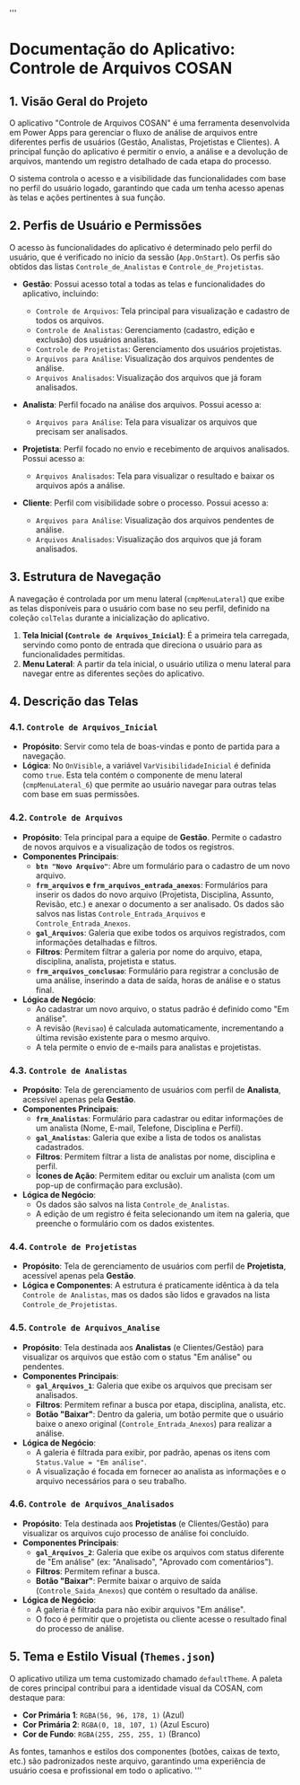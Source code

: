 '''
# Documentação do Aplicativo: Controle de Arquivos COSAN

## 1. Visão Geral do Projeto

O aplicativo "Controle de Arquivos COSAN" é uma ferramenta desenvolvida em Power Apps para gerenciar o fluxo de análise de arquivos entre diferentes perfis de usuários (Gestão, Analistas, Projetistas e Clientes). A principal função do aplicativo é permitir o envio, a análise e a devolução de arquivos, mantendo um registro detalhado de cada etapa do processo.

O sistema controla o acesso e a visibilidade das funcionalidades com base no perfil do usuário logado, garantindo que cada um tenha acesso apenas às telas e ações pertinentes à sua função.

## 2. Perfis de Usuário e Permissões

O acesso às funcionalidades do aplicativo é determinado pelo perfil do usuário, que é verificado no início da sessão (`App.OnStart`). Os perfis são obtidos das listas `Controle_de_Analistas` e `Controle_de_Projetistas`.

- **Gestão**: Possui acesso total a todas as telas e funcionalidades do aplicativo, incluindo:
  - `Controle de Arquivos`: Tela principal para visualização e cadastro de todos os arquivos.
  - `Controle de Analistas`: Gerenciamento (cadastro, edição e exclusão) dos usuários analistas.
  - `Controle de Projetistas`: Gerenciamento dos usuários projetistas.
  - `Arquivos para Análise`: Visualização dos arquivos pendentes de análise.
  - `Arquivos Analisados`: Visualização dos arquivos que já foram analisados.

- **Analista**: Perfil focado na análise dos arquivos. Possui acesso a:
  - `Arquivos para Análise`: Tela para visualizar os arquivos que precisam ser analisados.

- **Projetista**: Perfil focado no envio e recebimento de arquivos analisados. Possui acesso a:
  - `Arquivos Analisados`: Tela para visualizar o resultado e baixar os arquivos após a análise.

- **Cliente**: Perfil com visibilidade sobre o processo. Possui acesso a:
  - `Arquivos para Análise`: Visualização dos arquivos pendentes de análise.
  - `Arquivos Analisados`: Visualização dos arquivos que já foram analisados.

## 3. Estrutura de Navegação

A navegação é controlada por um menu lateral (`cmpMenuLateral`) que exibe as telas disponíveis para o usuário com base no seu perfil, definido na coleção `colTelas` durante a inicialização do aplicativo.

1.  **Tela Inicial (`Controle de Arquivos_Inicial`)**: É a primeira tela carregada, servindo como ponto de entrada que direciona o usuário para as funcionalidades permitidas.
2.  **Menu Lateral**: A partir da tela inicial, o usuário utiliza o menu lateral para navegar entre as diferentes seções do aplicativo.

## 4. Descrição das Telas

### 4.1. `Controle de Arquivos_Inicial`

- **Propósito**: Servir como tela de boas-vindas e ponto de partida para a navegação.
- **Lógica**: No `OnVisible`, a variável `VarVisibilidadeInicial` é definida como `true`. Esta tela contém o componente de menu lateral (`cmpMenuLateral_6`) que permite ao usuário navegar para outras telas com base em suas permissões.

### 4.2. `Controle de Arquivos`

- **Propósito**: Tela principal para a equipe de **Gestão**. Permite o cadastro de novos arquivos e a visualização de todos os registros.
- **Componentes Principais**:
  - **`btn "Novo Arquivo"`**: Abre um formulário para o cadastro de um novo arquivo.
  - **`frm_arquivos` e `frm_arquivos_entrada_anexos`**: Formulários para inserir os dados do novo arquivo (Projetista, Disciplina, Assunto, Revisão, etc.) e anexar o documento a ser analisado. Os dados são salvos nas listas `Controle_Entrada_Arquivos` e `Controle_Entrada_Anexos`.
  - **`gal_Arquivos`**: Galeria que exibe todos os arquivos registrados, com informações detalhadas e filtros.
  - **Filtros**: Permitem filtrar a galeria por nome do arquivo, etapa, disciplina, analista, projetista e status.
  - **`frm_arquivos_conclusao`**: Formulário para registrar a conclusão de uma análise, inserindo a data de saída, horas de análise e o status final.
- **Lógica de Negócio**:
  - Ao cadastrar um novo arquivo, o status padrão é definido como "Em análise".
  - A revisão (`Revisao`) é calculada automaticamente, incrementando a última revisão existente para o mesmo arquivo.
  - A tela permite o envio de e-mails para analistas e projetistas.

### 4.3. `Controle de Analistas`

- **Propósito**: Tela de gerenciamento de usuários com perfil de **Analista**, acessível apenas pela **Gestão**.
- **Componentes Principais**:
  - **`frm_Analistas`**: Formulário para cadastrar ou editar informações de um analista (Nome, E-mail, Telefone, Disciplina e Perfil).
  - **`gal_Analistas`**: Galeria que exibe a lista de todos os analistas cadastrados.
  - **Filtros**: Permitem filtrar a lista de analistas por nome, disciplina e perfil.
  - **Ícones de Ação**: Permitem editar ou excluir um analista (com um pop-up de confirmação para exclusão).
- **Lógica de Negócio**:
  - Os dados são salvos na lista `Controle_de_Analistas`.
  - A edição de um registro é feita selecionando um item na galeria, que preenche o formulário com os dados existentes.

### 4.4. `Controle de Projetistas`

- **Propósito**: Tela de gerenciamento de usuários com perfil de **Projetista**, acessível apenas pela **Gestão**.
- **Lógica e Componentes**: A estrutura é praticamente idêntica à da tela `Controle de Analistas`, mas os dados são lidos e gravados na lista `Controle_de_Projetistas`.

### 4.5. `Controle de Arquivos_Analise`

- **Propósito**: Tela destinada aos **Analistas** (e Clientes/Gestão) para visualizar os arquivos que estão com o status "Em análise" ou pendentes.
- **Componentes Principais**:
  - **`gal_Arquivos_1`**: Galeria que exibe os arquivos que precisam ser analisados.
  - **Filtros**: Permitem refinar a busca por etapa, disciplina, analista, etc.
  - **Botão "Baixar"**: Dentro da galeria, um botão permite que o usuário baixe o anexo original (`Controle_Entrada_Anexos`) para realizar a análise.
- **Lógica de Negócio**:
  - A galeria é filtrada para exibir, por padrão, apenas os itens com `Status.Value = "Em análise"`.
  - A visualização é focada em fornecer ao analista as informações e o arquivo necessários para o seu trabalho.

### 4.6. `Controle de Arquivos_Analisados`

- **Propósito**: Tela destinada aos **Projetistas** (e Clientes/Gestão) para visualizar os arquivos cujo processo de análise foi concluído.
- **Componentes Principais**:
  - **`gal_Arquivos_2`**: Galeria que exibe os arquivos com status diferente de "Em análise" (ex: "Analisado", "Aprovado com comentários").
  - **Filtros**: Permitem refinar a busca.
  - **Botão "Baixar"**: Permite baixar o arquivo de saída (`Controle_Saida_Anexos`) que contém o resultado da análise.
- **Lógica de Negócio**:
  - A galeria é filtrada para não exibir arquivos "Em análise".
  - O foco é permitir que o projetista ou cliente acesse o resultado final do processo de análise.

## 5. Tema e Estilo Visual (`Themes.json`)

O aplicativo utiliza um tema customizado chamado `defaultTheme`. A paleta de cores principal contribui para a identidade visual da COSAN, com destaque para:

- **Cor Primária 1**: `RGBA(56, 96, 178, 1)` (Azul)
- **Cor Primária 2**: `RGBA(0, 18, 107, 1)` (Azul Escuro)
- **Cor de Fundo**: `RGBA(255, 255, 255, 1)` (Branco)

As fontes, tamanhos e estilos dos componentes (botões, caixas de texto, etc.) são padronizados neste arquivo, garantindo uma experiência de usuário coesa e profissional em todo o aplicativo.
'''